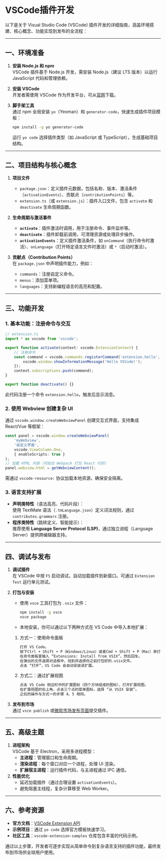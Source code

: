 # VSCode插件开发

以下是关于 Visual Studio Code (VSCode) 插件开发的详细指南，涵盖环境搭建、核心概念、功能实现到发布的全流程：

---

## 一、环境准备

1. **安装 Node.js 和 npm**  
   VSCode 插件基于 Node.js 开发，需安装 Node.js（建议 LTS 版本）以运行 JavaScript 代码和管理依赖。  
2. **安装 VSCode**  
   开发者需使用 VSCode 作为开发平台，可从[官网](https://code.visualstudio.com/)下载。  
3. **脚手架工具**  
   通过 npm 全局安装 `yo`（Yeoman）和 `generator-code`，快速生成插件项目模板：  

   ```bash
   npm install -g yo generator-code
   ```  

   运行 `yo code` 选择插件类型（如 JavaScript 或 TypeScript），生成基础项目结构。

---

## 二、项目结构与核心概念

1. **项目文件**  
   - `package.json`：定义插件元数据，包括名称、版本、激活条件（`activationEvents`）、贡献点（`contributionPoints`）等。  
   - `extension.ts`（或 `extension.js`）：插件入口文件，包含 `activate` 和 `deactivate` 生命周期函数。  

2. **生命周期与激活事件**  
   - **`activate`**：插件激活时调用，用于注册命令、事件监听等。  
   - **`deactivate`**：插件卸载前调用，可清理资源或处理异步操作。  
   - **`activationEvents`**：定义插件激活条件，如 `onCommand`（执行命令时激活）、`onLanguage`（打开特定语言文件时激活）或 `*`（启动时激活）。

3. **贡献点（Contribution Points）**  
   在 `package.json` 中声明插件能力，例如：  
   - `commands`：注册自定义命令。  
   - `menus`：添加菜单项。  
   - `languages`：支持新编程语言的高亮和配置。

---

## 三、功能开发

### 1. 基本功能：注册命令与交互

```typescript
// extension.ts
import * as vscode from 'vscode';

export function activate(context: vscode.ExtensionContext) {
    // 注册命令
    const command = vscode.commands.registerCommand('extension.hello', () => {
        vscode.window.showInformationMessage('Hello VSCode!');
    });
    context.subscriptions.push(command);
}

export function deactivate() {}
```

此代码注册一个命令 `extension.hello`，触发后显示消息。

### 2. 使用 Webview 创建复杂 UI

通过 `vscode.window.createWebviewPanel` 创建交互式界面，支持集成 React/Vue 等框架：  

```typescript
const panel = vscode.window.createWebviewPanel(
    'myWebview',
    '自定义界面',
    vscode.ViewColumn.One,
    { enableScripts: true }
);
// 加载 HTML 内容（可结合 Webpack 打包 React 代码）
panel.webview.html = getWebviewContent();
```

需通过 `vscode-resource:` 协议加载本地资源，确保安全隔离。

### 3. 语言支持扩展

- **声明类特性**（语法高亮、代码片段）：  
  使用 TextMate 语法（`.tmLanguage.json`）定义词法规则，通过 `contributes.grammars` 注册。  
- **程序类特性**（跳转定义、智能提示）：  
  推荐使用 **Language Server Protocol (LSP)**，通过独立进程（Language Server）提供跨编辑器支持。

---

## 四、调试与发布

1. **调试插件**  
   在 VSCode 中按 `F5` 启动调试，自动加载插件到新窗口。可通过 `Extension Test` 运行单元测试。  
2. **打包与安装**  
   - 使用 `vsce` 工具打包为 `.vsix` 文件：  

     ```bash
     npm install -g vsce
     vsce package
     ```  

   - 本地安装，你可以通过以下两种方式在 VS Code 中导入本地扩展：

    1. 方式一：使用命令面板

        ```txt
        打开 VS Code。
        按下Ctrl + Shift + P（Windows/Linux）或者Cmd + Shift + P（Mac）来打开命令面板。
        在命令面板里输入 “Extensions: Install from VSIX”，然后回车。
        在弹出的文件选择对话框中，找到并选择你之前打包好的.vsix文件。
        点击 “打开”，VS Code 会自动安装该扩展。
        ```

    2. 方式二：通过扩展视图

        ```txt
        点击 VS Code 侧边栏中的扩展图标（四个方块组成的图标），打开扩展视图。
        在扩展视图的右上角，点击三个点的菜单图标，选择 “从 VSIX 安装”。
        之后的操作与方式一的步骤 4、5 相同。
        ```

3. **发布到市场**  
   通过 `vsce publish` 或[微软市场发布页面](https://marketplace.visualstudio.com/manage)提交插件。

---

## 五、高级主题

1. **进程架构**  
   VSCode 基于 Electron，采用多进程模型：  
   - **主进程**：管理窗口和生命周期。  
   - **渲染进程**：每个窗口对应一个进程，处理 UI 渲染。  
   - **扩展宿主进程**：运行插件代码，与主进程通过 IPC 通信。  
2. **性能优化**  
   - 延迟加载插件（通过合理设置 `activationEvents`）。  
   - 避免阻塞主线程，复杂计算移至 Web Worker。

---

## 六、参考资源

- **官方文档**：[VSCode Extension API](https://code.visualstudio.com/api)  
- **示例项目**：通过 `yo code` 选择官方模板快速学习。  
- **社区工具**：`vscode-extension-samples` 仓库包含丰富的代码示例。

通过以上步骤，开发者可逐步实现从简单命令到复杂语言支持的插件功能，最终发布到市场供全球用户使用。
